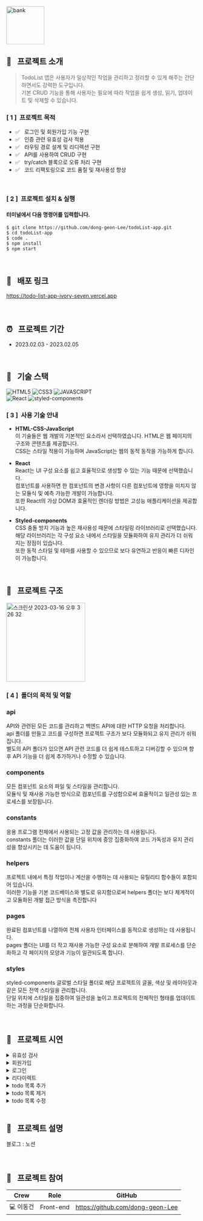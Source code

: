 <img width="100" height="100" alt="bank" src="https://user-images.githubusercontent.com/69576865/216808370-58cdc1f2-b173-4ba6-80cb-af48cb47b899.png">

## :mag_right: &nbsp; 프로젝트 소개
> TodoList 앱은 사용자가 일상적인 작업을 관리하고 정리할 수 있게 해주는 간단하면서도 강력한 도구입니다.  
> 기본 CRUD 기능을 통해 사용자는 필요에 따라 작업을 쉽게 생성, 읽기, 업데이트 및 삭제할 수 있습니다. 


### [ 1 ] &nbsp;프로젝트 목적 
- :white_check_mark: &nbsp; 로그인 및 회원가입 기능 구현
- :white_check_mark: &nbsp; 인증 관련 유효성 검사 적용  
- :white_check_mark: &nbsp; 라우팅 경로 설계 및 리디렉션 구현 
- :white_check_mark: &nbsp; API를 사용하여 CRUD 구현
- :white_check_mark: &nbsp; try/catch 블록으로 오류 처리 구현 
- :white_check_mark: &nbsp; 코드 리팩토링으로 코드 품질 및 재사용성 향상
</br>

### [ 2 ] &nbsp;프로젝트 설치 & 실행
#### 터미널에서 다음 명령어를 입력합니다. 

```
$ git clone https://github.com/dong-geon-Lee/todoList-app.git
$ cd todoList-app 
$ code .
$ npm install
$ npm start
```
<br/>


## :link: &nbsp; 배포 링크
https://todo-list-app-ivory-seven.vercel.app
<br/>
<br/>
<br/>
  
## :alarm_clock: &nbsp; 프로젝트 기간
 - 2023.02.03 - 2023.02.05
<br/>

## :seedling: &nbsp; 기술 스택  
![HTML5](https://img.shields.io/badge/HTML5-E34F26?style=for-the-badge&logo=HTML5&logoColor=fff)
![CSS3](https://img.shields.io/badge/CSS3-1572B6?style=for-the-badge&logo=CSS3&logoColor=fff)
![JAVASCRIPT](https://img.shields.io/badge/JavaScript-343a40?style=for-the-badge&logo=JavaScript&logoColor=F7DF1E)  
![React](https://img.shields.io/badge/React-444444?style=for-the-badge&logo=React)
![styled-components](https://img.shields.io/badge/styled--Components-DB7093?style=for-the-badge&logo=styled-components&logoColor=fff)

### [ 3 ] &nbsp;사용 기술 안내
- <strong>HTML-CSS-JavaScript</strong> </br>
이 기술들은 웹 개발의 기본적인 요소라서 선택하였습니다. HTML은 웹 페이지의 구조와 콘텐츠를 제공합니다. </br>
CSS는 스타일 적용이 가능하며 JavaScript는 웹의 동적 동작을 가능하게 합니다.

- <strong>React</strong> </br>
React는 UI 구성 요소를 쉽고 효율적으로 생성할 수 있는 기능 때문에 선택했습니다. </br>
컴포넌트를 사용하면 한 컴포넌트의 변경 사항이 다른 컴포넌트에 영향을 미치지 않는 모듈식 및 예측 가능한 개발이 가능합니다.     
또한 React의 가상 DOM과 효율적인 렌더링 방법은 고성능 애플리케이션을 제공합니다.

- <strong>Styled-components</strong> </br>
CSS 충돌 방지 기능과 높은 재사용성 때문에 스타일링 라이브러리로 선택했습니다. </br> 
해당 라이브러리는 각 구성 요소 내에서 스타일을 모듈화하여 유지 관리가 더 쉬워지는 장점이 있습니다.   
또한 동적 스타일 및 테마를 사용할 수 있으므로 보다 유연하고 반응이 빠른 디자인이 가능합니다.

<br/>

## :notebook_with_decorative_cover: &nbsp; 프로젝트 구조
<img width="208" alt="스크린샷 2023-03-16 오후 3 26 32" src="https://user-images.githubusercontent.com/69576865/227714305-946dfabb-605d-461a-9d22-de8c696f6c4d.png">

### [ 4 ] &nbsp;폴더의 목적 및 역할 
<h3>api</h3> API와 관련된 모든 코드를 관리하고 백엔드 API에 대한 HTTP 요청을 처리합니다. </br>
api 폴더를 만들고 코드를 구성하면 프로젝트 구조가 보다 모듈화되고 유지 관리가 쉬워집니다. </br>
별도의 API 폴더가 있으면 API 관련 코드를 더 쉽게 테스트하고 디버깅할 수 있으며 향후 API 기능을 더 쉽게 추가하거나 수정할 수 있습니다. 

<h3>components</h3> 모든 컴포넌트 요소의 파일 및 스타일을 관리합니다. </br>    
모듈식 및 재사용 가능한 방식으로 컴포넌트를 구성함으로써 효율적이고 일관성 있는 프로세스를 보장됩니다.

<h3>constants</h3> 응용 프로그램 전체에서 사용되는 고정 값을 관리하는 데 사용됩니다. </br> 
constants 폴더는 이러한 값을 단일 위치에 중앙 집중화하여 코드 가독성과 유지 관리성을 향상시키는 데 도움이 됩니다. </br>

<h3>helpers</h3> 프로젝트 내에서 특정 작업이나 계산을 수행하는 데 사용되는 유틸리티 함수들이 포함되어 있습니다. </br> 
이러한 기능을 기본 코드베이스와 별도로 유지함으로써 helpers 폴더는 보다 체계적이고 모듈화된 개발 접근 방식을 촉진합니다

<h3>pages</h3> 완료된 컴포넌트를 나열하여 전체 사용자 인터페이스를 동적으로 생성하는 데 사용됩니다. </br> 
pages 폴더는 UI를 더 작고 재사용 가능한 구성 요소로 분해하여 개발 프로세스를 단순화하고 각 페이지의 모양과 기능이 일관되도록 합니다. </br> 

<h3>styles</h3> styled-components 글로벌 스타일 폴더로 해당 프로젝트의 글꼴, 색상 및 레이아웃과 같은 모든 전역 스타일을 관리합니다. </br>    
단일 위치에 스타일을 집중하여 일관성을 높이고 프로젝트의 전체적인 형태를 업데이트하는 과정을 단순화합니다. </br>
</br>
</br>

## :eyes: &nbsp; 프로젝트 시연
<details>
<summary>유효성 검사</summary>  
<div markdown="1">
</div>
<img width="600" alt=""
 src="https://user-images.githubusercontent.com/69576865/216809680-2c2e4465-c79f-4180-9ece-2f0016aecf3a.gif">
</details>

<details>
<summary>회원가입</summary>  
<div markdown="1">
</div>
<img width="600" alt=""
 src="https://user-images.githubusercontent.com/69576865/216809870-cb251a3f-d354-4128-8943-8315c67189e1.gif">
</details>

<details>
<summary>로그인</summary>  
<div markdown="1">
</div>
<img width="600" alt=""
 src="https://user-images.githubusercontent.com/69576865/216810032-0b6adaf3-efa1-4401-8f4e-96722c8148ba.gif">
</details>

<details>
<summary>리다이렉트</summary>  
<div markdown="1">
</div>
<img width="600" alt=""
 src="https://user-images.githubusercontent.com/69576865/216810657-c71de94e-5726-42a9-8bb7-6cfe46b159c0.gif">
</details>

<details>
<summary>todo 목록 추가</summary>  
<div markdown="1">
</div>
<img width="600" alt=""
 src="https://user-images.githubusercontent.com/69576865/216811088-168527ea-1135-473e-9c92-36cb5c100357.gif">
</details>

<details>
<summary>todo 목록 제거</summary>  
<div markdown="1">
</div>
<img width="600" alt=""
 src="https://user-images.githubusercontent.com/69576865/216811326-e5a97e98-07ab-422d-b401-6da945ec0430.gif">
</details>

<details>
<summary>todo 목록 수정</summary>  
<div markdown="1">
</div>
<img width="600" alt=""
 src="https://user-images.githubusercontent.com/69576865/216811522-614e6649-266c-4df1-ac21-ba8062648677.gif">
</details>
</br>

## :herb: &nbsp; 프로젝트 설명
<a> 블로그 : 노션 </a>
</br>
</br>
</br>

## :bust_in_silhouette: &nbsp; 프로젝트 참여 
Crew | Role | GitHub
----- | ----- | -----
💻 이동건 | Front-end | https://github.com/dong-geon-Lee
<br/>
